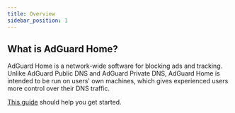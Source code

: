 ```yaml
---
title: Overview
sidebar_position: 1
---
```


## What is AdGuard Home?

AdGuard Home is a network-wide software for blocking ads and tracking. Unlike AdGuard Public DNS and AdGuard Private DNS, AdGuard Home is intended to be run on users' own machines, which gives experienced users more control over their DNS traffic.

[This guide](getting-started.md) should help you get started.
